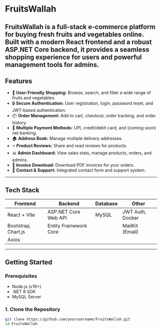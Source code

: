 # FruitsWallah

FruitsWallah is a full-stack e-commerce platform for buying fresh fruits and vegetables online. Built with a modern React frontend and a robust ASP.NET Core backend, it provides a seamless shopping experience for users and powerful management tools for admins.
---

## Features

- 🛒 **User-Friendly Shopping:** Browse, search, and filter a wide range of fruits and vegetables.
- 🔒 **Secure Authentication:** User registration, login, password reset, and JWT-based authentication.
- 📦 **Order Management:** Add to cart, checkout, order tracking, and order history.
- 🚚 **Multiple Payment Methods:** UPI, credit/debit card, and (coming soon) net banking.
- 🏠 **Address Book:** Manage multiple delivery addresses.
- ⭐ **Product Reviews:** Share and read reviews for products.
- 📊 **Admin Dashboard:** View sales stats, manage products, orders, and admins.
- 📄 **Invoice Download:** Download PDF invoices for your orders.
- 📧 **Contact & Support:** Integrated contact form and support system.

---

## Tech Stack

| Frontend                | Backend                | Database   | Other                |
|-------------------------|------------------------|------------|----------------------|
| React + Vite            | ASP.NET Core Web API   | MySQL      | JWT Auth, Docker     |
| Bootstrap, Chart.js     | Entity Framework Core  |            | MailKit (Email)      |
| Axios                   |                        |            |                      |

---

## Getting Started

### Prerequisites

- Node.js (v16+)
- .NET 8 SDK
- MySQL Server

### 1. Clone the Repository

```sh
git clone https://github.com/yourusername/FruitsWallah.git
cd FruitsWallah